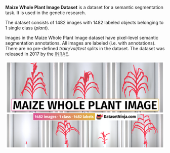 **Maize Whole Plant Image Dataset** is a dataset for a semantic segmentation task. It is used in the genetic research. 

The dataset consists of 1482 images with 1482 labeled objects belonging to 1 single class (*plant*).

Images in the Maize Whole Plant Image dataset have pixel-level semantic segmentation annotations. All images are labeled (i.e. with annotations). There are no pre-defined <i>train/val/test</i> splits in the dataset. The dataset was released in 2017 by the <span style="font-weight: 600; color: grey; border-bottom: 1px dashed #d3d3d3;">INRAE</span>.

<img src="https://github.com/dataset-ninja/maize-whole-plant-image-dataset/raw/main/visualizations/poster.png">
